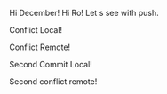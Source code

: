 Hi December!
Hi Ro!
Let s see with push.

Conflict Local!

Conflict Remote!

Second Commit Local!

Second conflict remote!

